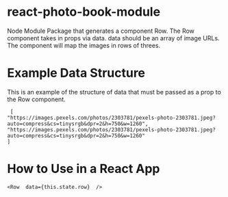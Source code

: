 # react-photo-book-module

Node Module Package that generates a component Row. The Row component takes in props via data. data should be an array of image URLs. The component will map the images in rows of threes. 


# Example Data Structure
This is an example of the structure of data that must be passed as a prop to the Row component.

     [
    "https://images.pexels.com/photos/2303781/pexels-photo-2303781.jpeg?auto=compress&cs=tinysrgb&dpr=2&h=750&w=1260", 
    "https://images.pexels.com/photos/2303781/pexels-photo-2303781.jpeg?auto=compress&cs=tinysrgb&dpr=2&h=750&w=1260"
    ]

# How to Use in a React App

    <Row  data={this.state.row}  />
